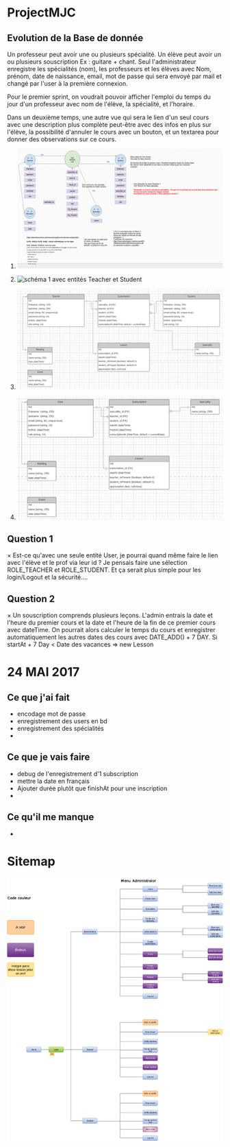 # ProjectMJC

## Evolution de la Base de donnée
Un professeur peut avoir une ou plusieurs spécialité.
Un élève peut avoir un ou plusieurs souscription Ex : guitare + chant.
Seul l'administrateur enregistre les spécialités (nom), les professeurs et les élèves avec Nom, prénom, date de naissance, email, mot de passe qui sera envoyé par mail et changé par l'user à la première connexion.

Pour le premier sprint, on voudrait pouvoir afficher l'emploi du temps du jour d'un professeur avec nom de l'élève, la spécialité, et l'horaire.

Dans un deuxième temps, une autre vue qui sera le lien d'un seul cours avec une description plus complète peut-être avec des infos en plus sur l'élève, la possibilité d'annuler le cours avec un bouton, et un textarea pour donner des observations sur ce cours.

1. ![1re ébauche](/captures/ebauche.png)

2. ![schéma 1 avec entités Teacher et Student](/captures/schema_entité.png)

3. ![schéma avec attributs](/captures/schema_attributs_et_contraintes.png)

4. ![changement de cap avec une seule entité User](/captures/Entite_User.png)

## Question 1  
× Est-ce qu'avec une seule entité User, je pourrai quand même faire le lien avec l'élève et le prof via leur id ?
Je pensais faire une sélection ROLE_TEACHER et ROLE_STUDENT. Et ça serait plus simple pour les login/Logout et la sécurité....

## Question 2
× Un souscription comprends plusieurs leçons. L'admin entrais la date et l'heure du premier cours et la date et l'heure de la fin de ce premier cours avec dateTime. On pourrait alors calculer le temps du cours et enregistrer automatiquement les autres dates des cours avec DATE_ADD() + 7 DAY.
Si startAt + 7 Day < Date des vacances => new Lesson


# 24 MAI 2017
## Ce que j'ai fait
- encodage mot de passe
- enregistrement des users en bd
- enregistrement des spécialités
-

## Ce que je vais faire
- debug de l'enregistrement d'1 subscription
- mettre la date en français
- Ajouter durée plutôt que finishAt pour une inscription
-

## Ce qu'il me manque
-

# Sitemap
![pour validation au 31 mai](/captures/Sitemap.png)
